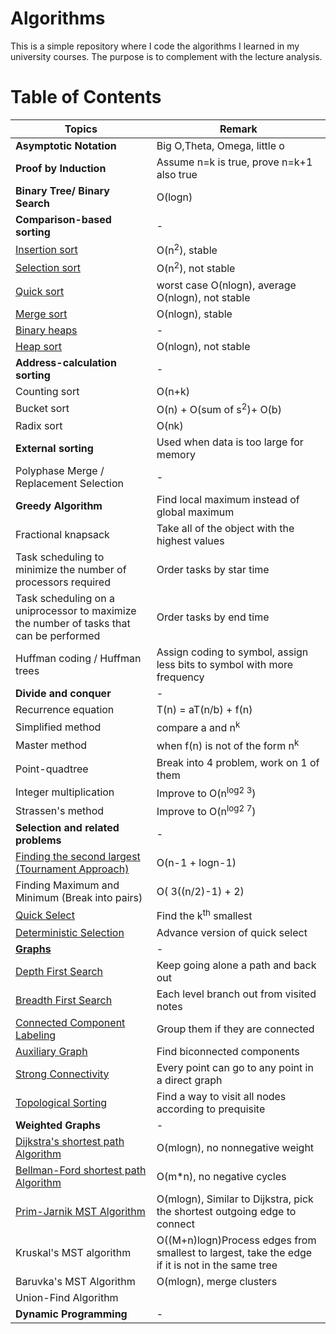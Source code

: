 # Algorithms

This is a simple repository where I code the algorithms I learned in my university courses. The purpose is to complement with the lecture analysis.


# Table of Contents

Topics                         |  Remark
--------------------------- |  ---------------------------
**Asymptotic Notation** | Big O,Theta, Omega, little o
**Proof by Induction**  | Assume n=k is true, prove n=k+1 also true
**Binary Tree/ Binary Search**  | O(logn)
**Comparison-based sorting** | -
[Insertion sort](https://github.com/yatw/Algorithms/blob/master/SelectionSort.py)  | O(n<sup>2</sup>), stable
[Selection sort](https://github.com/yatw/Algorithms/blob/master/SelectionSort.py)  | O(n<sup>2</sup>), not stable
[Quick sort](https://github.com/yatw/Algorithms/blob/master/QuickSort.py)  | worst case O(nlogn), average O(nlogn), not stable
[Merge sort](https://github.com/yatw/Algorithms/blob/master/MergeSort.py)  |  O(nlogn), stable
[Binary heaps](https://github.com/yatw/Algorithms/blob/master/BinaryHeap.py)  | -
[Heap sort](https://github.com/yatw/Algorithms/blob/master/HeapSort.py)   | O(nlogn), not stable
**Address-calculation sorting**  | -
Counting sort | O(n+k)
Bucket sort | O(n) + O(sum of s<sup>2</sup>)+ O(b)
Radix sort | O(nk)
**External sorting** | Used when data is too large for memory
Polyphase Merge / Replacement Selection| -
**Greedy Algorithm**  | Find local maximum instead of global maximum
Fractional knapsack| Take all of the object with the highest values
Task scheduling to minimize the number of processors required| Order tasks by star time
Task scheduling on a uniprocessor to maximize the number of tasks that can be performed | Order tasks by end time
Huffman coding / Huffman trees | Assign coding to symbol, assign less bits to symbol with more frequency
**Divide and conquer**  | - 
Recurrence equation | T(n) = aT(n/b) + f(n)
Simplified method | compare a and n<sup>k</sup>
Master method | when f(n) is not of the form n<sup>k</sup>
Point-quadtree | Break into 4 problem, work on 1 of them
Integer multiplication | Improve to O(n<sup>log2 3</sup>)
Strassen's method | Improve to O(n<sup>log2 7</sup>)
**Selection and related problems**  | -
[Finding the second largest (Tournament Approach)](https://github.com/yatw/Algorithms/blob/master/Tournament.py)  | O(n-1 + logn-1)
Finding Maximum and Minimum (Break into pairs) | O( 3((n/2)-1) + 2)
[Quick Select](https://github.com/yatw/Algorithms/blob/master/QuickSelect.py) | Find the k<sup>th</sup> smallest
[Deterministic Selection](https://github.com/yatw/Algorithms/blob/master/DeterministicSelection.py)| Advance version of quick select
**[Graphs](https://github.com/yatw/Algorithms/blob/master/Graph.py)** | -
[Depth First Search](https://github.com/yatw/Algorithms/blob/master/DepthFirstSearch.py) | Keep going alone a path and back out
[Breadth First Search](https://github.com/yatw/Algorithms/blob/master/BreadthFirstSearch.py) | Each level branch out from visited notes
[Connected Component Labeling](https://github.com/yatw/Algorithms/blob/master/ConnectedComponentLabeling.py) | Group them if they are connected
[Auxiliary Graph](https://github.com/yatw/Algorithms/blob/master/BiconnectedComponentAlgorithm.py) | Find biconnected components
[Strong Connectivity](https://github.com/yatw/Algorithms/blob/master/StrongConnectivity.py) | Every point can go to any point in a direct graph
[Topological Sorting](https://github.com/yatw/Algorithms/blob/master/TopologicalSort.py) | Find a way to visit all nodes according to prequisite
**Weighted Graphs**| -
[Dijkstra's shortest path Algorithm](https://github.com/yatw/Algorithms/blob/master/DijkstraAlgorithm.py) | O(mlogn), no nonnegative weight
[Bellman-Ford shortest path Algorithm](https://github.com/yatw/Algorithms/blob/master/BellmanFordAlgorithm.py) | O(m*n), no negative cycles
[Prim-Jarnik MST Algorithm](https://github.com/yatw/Algorithms/blob/master/Prim-JarnikMST.py)  |  O(mlogn), Similar to Dijkstra, pick the shortest outgoing edge to connect
Kruskal's MST algorithm | O((M+n)logn)Process edges from smallest to largest, take the edge if it is not in the same tree
Baruvka's MST Algorithm | O(mlogn), merge clusters
Union-Find Algorithm | 
**Dynamic Programming** | -|-

